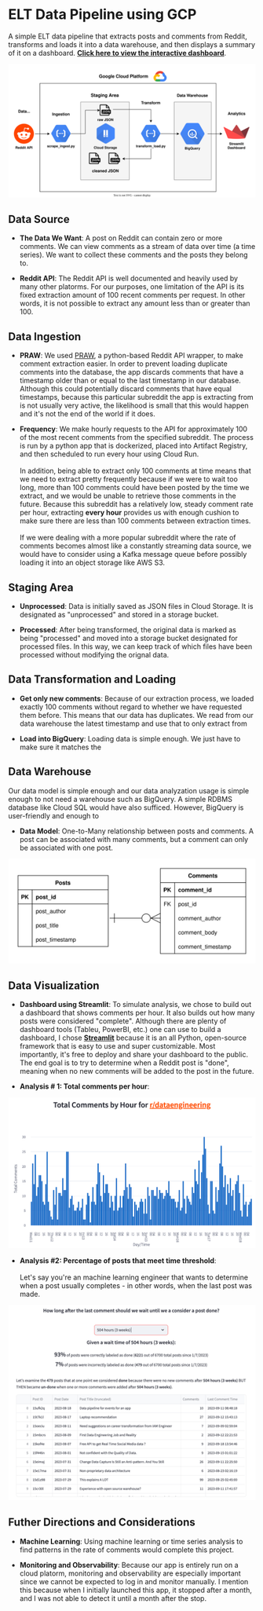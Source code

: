 # ELT Data Pipeline using GCP

A simple ELT data pipeline that extracts posts and comments from Reddit, transforms and loads it into a data warehouse, and then displays a summary of it on a dashboard. [**Click here to view the interactive dashboard**](https://mchion-reddit-elt-pipeline-streamlit-app-wvgpbg.streamlit.app/).

<p align="center">
  <img src="https://github.com/mchion/reddit_ELT_pipeline/blob/main/images/pipeline.svg?raw=true" alt="Data Model"/>
</p>

## Data Source

- **The Data We Want**: A post on Reddit can contain zero or more comments. We can view comments as a stream of data over time (a time series). We want to collect these comments and the posts they belong to. 

- **Reddit API**: The Reddit API is well documented and heavily used by many other platorms. 
For our purposes, one limitation of the API is its fixed extraction amount of 100 recent comments per request. In other words, it is not possible to extract any amount less than or greater than 100.


## Data Ingestion

- **PRAW**: We used [PRAW](https://praw.readthedocs.io/en/stable/index.html), a python-based Reddit API wrapper, to make comment extraction easier. In order to prevent loading duplicate comments into the database, the app discards comments that have a timestamp older than or equal to the last timestamp in our database. Although this could potentially discard comments that have equal timestamps, because this particular subreddit the app is extracting from is not usually very active, the likelihood is small that this would happen and it's not the end of the world if it does.

- **Frequency**: We make hourly requests to the API for approximately 100 of the most recent comments from the specified subreddit. The process is run by a python app that is dockerized, placed into Artifact Registry, and then scheduled to run every hour using Cloud Run.\
\
In addition, being able to extract only 100 comments at time means that we need to extract pretty frequently because if we were to wait too long, more than 100 comments could have been posted by the time we extract, and we would be unable to retrieve those comments in the future. Because this subreddit has a relatively low, steady comment rate per hour, extracting **every hour** provides us with enough cushion to make sure there are less than 100 comments between extraction times.\
\
If we were dealing with a more popular subreddit where the rate of comments becomes almost like a constantly streaming data source, we would have to consider using a Kafka message queue before possibly loading it into an object storage like AWS S3. 

## Staging Area

- **Unprocessed**: Data is initially saved as JSON files in Cloud Storage. It is designated as "unprocessed" and stored in a storage bucket.

- **Processed**: After being transformed, the original data is marked as being "processed" and moved into a storage bucket designated for processed files. In this way, we can keep track of which files have been processed without modifying the orignal data. 

## Data Transformation and Loading

- **Get only new comments**: Because of our extraction process, we loaded exactly 100 comments without regard to whether we have requested them before. This means that our data has duplicates. We read from our data warehouse the latest timestamp and use that to
only extract from

- **Load into BigQuery**: Loading data is simple enough. We just have to make sure it matches the 

## Data Warehouse

Our data model is simple enough and our data analyzation usage is simple enough to not need a warehouse such as BigQuery. A simple RDBMS database like Cloud SQL would have also sufficed. However, BigQuery is user-friendly and enough to 

- **Data Model**: One-to-Many relationship between posts and comments. A post can be associated with many comments, but a comment can only be associated with one post.  
<p align="center">
  <img src="https://github.com/mchion/reddit_ELT_pipeline/blob/main/images/schema.svg?raw=true" alt="Data Model"/>
</p>

## Data Visualization

- **Dashboard using Streamlit**: To simulate analysis, we chose to build out a dashboard that shows comments per hour. It also builds out how many posts were considered "complete". Although there are plenty of dashboard tools (Tableu, PowerBI, etc.) one can use to build a dashboard, I chose [**Streamlit**](https://streamlit.io/) because it is an all Python, open-source framework that is easy to use and super customizable. Most importantly, it's free to deploy and share your dashboard to the public. The end goal is to try to determine when a Reddit post is "done", meaning when no new comments will be added to the post in the future.

- **Analysis # 1: Total comments per hour**:
<p align="center">
  <img src="https://github.com/mchion/reddit_ELT_pipeline/blob/main/images/dashboard1.png" width="800"/>
</p>

- **Analysis #2: Percentage of posts that meet time threshold**:\
\
Let's say you're an machine learning engineer that wants to determine when a post usually completes - in other words, when the last post was made. 

<p align="center">
  <img src="https://github.com/mchion/reddit_ELT_pipeline/blob/main/images/dashboard3.png" width="800"/>
</p>


## Futher Directions and Considerations

- **Machine Learning**: Using machine learning or time series analysis to find patterns in the rate of comments would complete this project. 

- **Monitoring and Observability**: Because our app is entirely run on a cloud platorm, monitoring and observability are especially important since we cannot be expected to log in and monitor manually. I mention this because when I initially launched this app, it stopped after a month, and I was not able to detect it until a month after the stop. 

